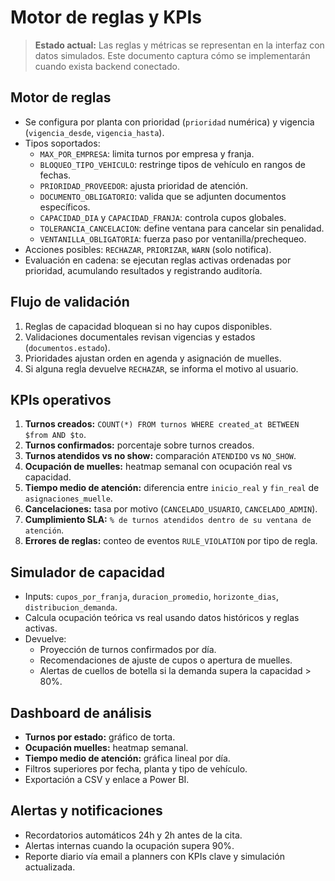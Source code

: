 # Motor de reglas y KPIs

> **Estado actual:** Las reglas y métricas se representan en la interfaz con datos simulados. Este documento captura cómo se implementarán cuando exista backend conectado.

## Motor de reglas
- Se configura por planta con prioridad (`prioridad` numérica) y vigencia (`vigencia_desde`, `vigencia_hasta`).
- Tipos soportados:
  - `MAX_POR_EMPRESA`: limita turnos por empresa y franja.
  - `BLOQUEO_TIPO_VEHICULO`: restringe tipos de vehículo en rangos de fechas.
  - `PRIORIDAD_PROVEEDOR`: ajusta prioridad de atención.
  - `DOCUMENTO_OBLIGATORIO`: valida que se adjunten documentos específicos.
  - `CAPACIDAD_DIA` y `CAPACIDAD_FRANJA`: controla cupos globales.
  - `TOLERANCIA_CANCELACION`: define ventana para cancelar sin penalidad.
  - `VENTANILLA_OBLIGATORIA`: fuerza paso por ventanilla/prechequeo.
- Acciones posibles: `RECHAZAR`, `PRIORIZAR`, `WARN` (solo notifica).
- Evaluación en cadena: se ejecutan reglas activas ordenadas por prioridad, acumulando resultados y registrando auditoría.

## Flujo de validación
1. Reglas de capacidad bloquean si no hay cupos disponibles.
2. Validaciones documentales revisan vigencias y estados (`documentos.estado`).
3. Prioridades ajustan orden en agenda y asignación de muelles.
4. Si alguna regla devuelve `RECHAZAR`, se informa el motivo al usuario.

## KPIs operativos
1. **Turnos creados:** `COUNT(*) FROM turnos WHERE created_at BETWEEN $from AND $to`.
2. **Turnos confirmados:** porcentaje sobre turnos creados.
3. **Turnos atendidos vs no show:** comparación `ATENDIDO` vs `NO_SHOW`.
4. **Ocupación de muelles:** heatmap semanal con ocupación real vs capacidad.
5. **Tiempo medio de atención:** diferencia entre `inicio_real` y `fin_real` de `asignaciones_muelle`.
6. **Cancelaciones:** tasa por motivo (`CANCELADO_USUARIO`, `CANCELADO_ADMIN`).
7. **Cumplimiento SLA:** `% de turnos atendidos dentro de su ventana de atención`.
8. **Errores de reglas:** conteo de eventos `RULE_VIOLATION` por tipo de regla.

## Simulador de capacidad
- Inputs: `cupos_por_franja`, `duracion_promedio`, `horizonte_dias`, `distribucion_demanda`.
- Calcula ocupación teórica vs real usando datos históricos y reglas activas.
- Devuelve:
  - Proyección de turnos confirmados por día.
  - Recomendaciones de ajuste de cupos o apertura de muelles.
  - Alertas de cuellos de botella si la demanda supera la capacidad > 80%.

## Dashboard de análisis
- **Turnos por estado:** gráfico de torta.
- **Ocupación muelles:** heatmap semanal.
- **Tiempo medio de atención:** gráfica lineal por día.
- Filtros superiores por fecha, planta y tipo de vehículo.
- Exportación a CSV y enlace a Power BI.

## Alertas y notificaciones
- Recordatorios automáticos 24h y 2h antes de la cita.
- Alertas internas cuando la ocupación supera 90%.
- Reporte diario vía email a planners con KPIs clave y simulación actualizada.

